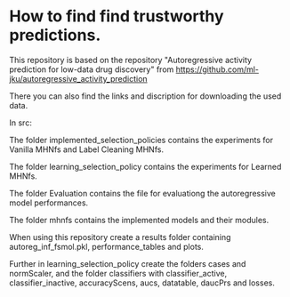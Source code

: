 # How to find find trustworthy predictions.

This repository is based on the repository "Autoregressive activity prediction for low-data drug discovery" from  https://github.com/ml-jku/autoregressive_activity_prediction


There you can also find the links and discription for downloading the used data.


In src:

The folder implemented_selection_policies contains the experiments for Vanilla MHNfs and Label Cleaning MHNfs.

The folder learning_selection_policy contains the experiments for Learned MHNfs.

The folder Evaluation contains the file for evaluationg the autoregressive model performances.

The folder mhnfs contains the implemented models and their modules.


When using this repository create a results folder containing autoreg_inf_fsmol.pkl, performance_tables and plots.

Further in learning_selection_policy create the folders cases and normScaler, and the folder classifiers with classifier_active, classifier_inactive, accuracyScens, aucs, datatable, daucPrs and losses.
